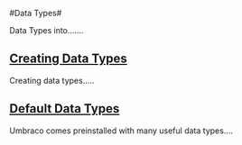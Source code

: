 #Data Types#

Data Types into……. 

## [Creating Data Types](Creating-Data-Types.md) ##
Creating data types…..

## [Default Data Types](Default-Data-Types.md) ##
Umbraco comes preinstalled with many useful data types….
